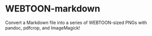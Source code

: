 # WEBTOON-markdown
Convert a Markdown file into a series of WEBTOON-sized PNGs with pandoc, pdfcrop, and ImageMagick!
